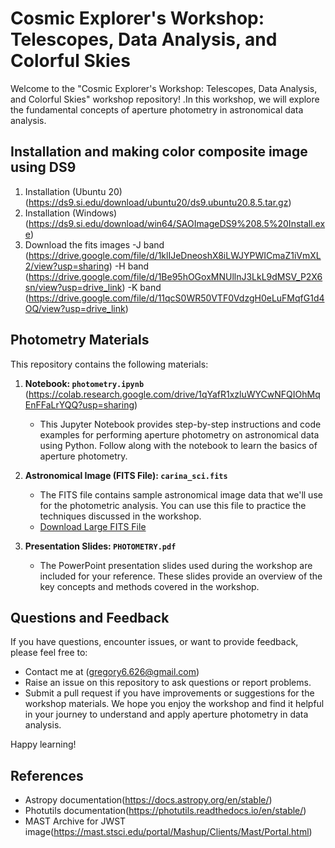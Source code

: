# Cosmic Explorer's Workshop: Telescopes, Data Analysis, and Colorful Skies

Welcome to the "Cosmic Explorer's Workshop: Telescopes, Data Analysis, and Colorful Skies" workshop repository! .In this workshop, we will explore the fundamental concepts of aperture photometry in astronomical data analysis.

## Installation and making color composite image using DS9
1. Installation (Ubuntu 20) (https://ds9.si.edu/download/ubuntu20/ds9.ubuntu20.8.5.tar.gz)
2. Installation (Windows) (https://ds9.si.edu/download/win64/SAOImageDS9%208.5%20Install.exe)
3. Download the fits images
    -J band (https://drive.google.com/file/d/1klIJeDneoshX8iLWJYPWICmaZ1iVmXL2/view?usp=sharing)
    -H band (https://drive.google.com/file/d/1Be95hOGoxMNUllnJ3LkL9dMSV_P2X6sn/view?usp=drive_link)
    -K band (https://drive.google.com/file/d/11qcS0WR50VTF0VdzgH0eLuFMqfG1d4OQ/view?usp=drive_link)

## Photometry Materials

This repository contains the following materials:

1. **Notebook: `photometry.ipynb`** (https://colab.research.google.com/drive/1qYafR1xzluWYCwNFQIOhMqEnFFaLrYQQ?usp=sharing)
   - This Jupyter Notebook provides step-by-step instructions and code examples for performing aperture photometry on astronomical data using Python. Follow along with the notebook to learn the basics of aperture photometry.

2. **Astronomical Image (FITS File): `carina_sci.fits`**
   - The FITS file contains sample astronomical image data that we'll use for the photometric analysis. You can use this file to practice the techniques discussed in the workshop.
   - [Download Large FITS File](https://drive.google.com/file/d/1_Cm1B82WMI48rRnZtDzAllkH0fU5n7og/view?usp=sharing)


3. **Presentation Slides: `PHOTOMETRY.pdf`**
   - The PowerPoint presentation slides used during the workshop are included for your reference. These slides provide an overview of the key concepts and methods covered in the workshop.

## Questions and Feedback

If you have questions, encounter issues, or want to provide feedback, please feel free to:

- Contact me at (gregory6.626@gmail.com)
- Raise an issue on this repository to ask questions or report problems.
- Submit a pull request if you have improvements or suggestions for the workshop materials.
We hope you enjoy the workshop and find it helpful in your journey to understand and apply aperture photometry in data analysis.

Happy learning!

## References
- Astropy documentation(https://docs.astropy.org/en/stable/)
- Photutils documentation(https://photutils.readthedocs.io/en/stable/)
- MAST Archive for JWST image(https://mast.stsci.edu/portal/Mashup/Clients/Mast/Portal.html)
